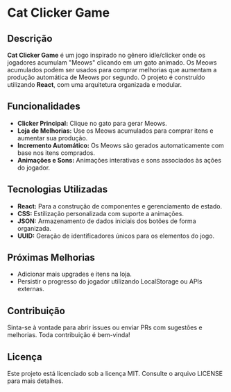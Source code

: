 # Cat Clicker Game

## Descrição
**Cat Clicker Game** é um jogo inspirado no gênero idle/clicker onde os jogadores acumulam "Meows" clicando em um gato animado. Os Meows acumulados podem ser usados para comprar melhorias que aumentam a produção automática de Meows por segundo. O projeto é construído utilizando **React**, com uma arquitetura organizada e modular.

## Funcionalidades
- **Clicker Principal:** Clique no gato para gerar Meows.
- **Loja de Melhorias:** Use os Meows acumulados para comprar itens e aumentar sua produção.
- **Incremento Automático:** Os Meows são gerados automaticamente com base nos itens comprados.
- **Animações e Sons:** Animações interativas e sons associados às ações do jogador.

## Tecnologias Utilizadas
- **React:** Para a construção de componentes e gerenciamento de estado.
- **CSS:** Estilização personalizada com suporte a animações.
- **JSON:** Armazenamento de dados iniciais dos botões de forma organizada.
- **UUID:** Geração de identificadores únicos para os elementos do jogo.

## Próximas Melhorias
- Adicionar mais upgrades e itens na loja.
- Persistir o progresso do jogador utilizando LocalStorage ou APIs externas.

## Contribuição
Sinta-se à vontade para abrir issues ou enviar PRs com sugestões e melhorias. Toda contribuição é bem-vinda!

## Licença
Este projeto está licenciado sob a licença MIT. Consulte o arquivo LICENSE para mais detalhes.